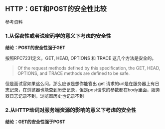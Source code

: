 ## HTTP：GET和POST的安全性比较

参考资料



### 1.从保密性或者说密码学的意义下考虑的安全性

**结论：POST的安全性强于GET**

按照RFC7231定义，GET, HEAD, OPTIONS 和 TRACE 这几个方法是安全的。


> Of the request methods defined by this specification, the GET, HEAD, OPTIONS, and TRACE methods are defined to be safe.


但是面试官如果这么问，那么应该是想你能答出 get 请求的url是在服务器上有日志记录，在浏览器也能查到历史记录，但是post请求的参数都在body里面，服务器日志记录不到，浏览器历史也记录不到

### 2.从HTTP动词对服务端资源的影响的意义下考虑的安全性

**结论：GET的安全性强于POST**